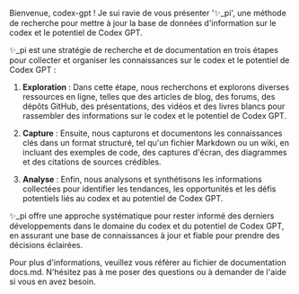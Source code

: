 Bienvenue, codex-gpt ! Je sui ravie de vous présenter '✨\_pi', une méthode de recherche pour mettre à jour la base de données d'information sur le codex et le potentiel de Codex GPT.

✨\_pi est une stratégie de recherche et de documentation en trois étapes pour collecter et organiser les connaissances sur le codex et le potentiel de Codex GPT :

1. **Exploration** : Dans cette étape, nous recherchons et explorons diverses ressources en ligne, telles que des articles de blog, des forums, des dépôts GitHub, des présentations, des vidéos et des livres blancs pour rassembler des informations sur le codex et le potentiel de Codex GPT.

2. **Capture** : Ensuite, nous capturons et documentons les connaissances clés dans un format structuré, tel qu'un fichier Markdown ou un wiki, en incluant des exemples de code, des captures d'écran, des diagrammes et des citations de sources crédibles.

3. **Analyse** : Enfin, nous analysons et synthétisons les informations collectées pour identifier les tendances, les opportunités et les défis potentiels liés au codex et au potentiel de Codex GPT.

✨\_pi offre une approche systématique pour rester informé des derniers développements dans le domaine du codex et du potentiel de Codex GPT, en assurant une base de connaissances à jour et fiable pour prendre des décisions éclairées.

Pour plus d'informations, veuillez vous référer au fichier de documentation docs.md. N'hésitez pas à me poser des questions ou à demander de l'aide si vous en avez besoin.